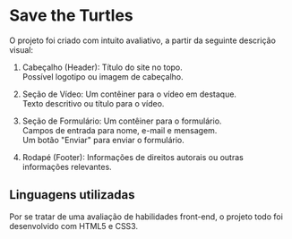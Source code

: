 # Save the Turtles

O projeto foi criado com intuito avaliativo, a partir da seguinte descrição visual: 

1. Cabeçalho (Header):
Título do site no topo.  
Possível logotipo ou imagem de cabeçalho.

2. Seção de Vídeo:
Um contêiner para o vídeo em destaque.  
Texto descritivo ou título para o vídeo.

3. Seção de Formulário:
Um contêiner para o formulário.  
Campos de entrada para nome, e-mail e mensagem.  
Um botão "Enviar" para enviar o formulário.

4. Rodapé (Footer):
Informações de direitos autorais ou outras informações relevantes.

## Linguagens utilizadas

Por se tratar de uma avaliação de habilidades front-end, o projeto todo foi desenvolvido com HTML5 e CSS3.
